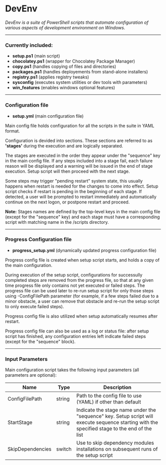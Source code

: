 # DevEnv

*DevEnv is a suite of PowerShell scripts that automate configuration of various aspects of development environment on Windows.*

---
### Currently included:
- **setup.ps1** (main script)
- **chocolatey.ps1** (wrapper for Chocolatey Package Manager)
- **copy.ps1** (handles copying of files and directories)
- **packages.ps1** (handles deployements from stand-alone installers)
- **registry.ps1** (applies registry tweaks)
- **sysconfig** (executes system utilities or dev tools with parameters)
- **win_features** (enables windows optional features)

---
### Configuration file
- **setup.yml** (main configuration file)

Main config file holds configuration for all the scripts in the suite in YAML format.

Configuration is devided into sections. These sections are referred to as **'stages'** during the execution and are logically separated.

The stages are executed in the order they appear under the "sequence" key in the main config file. If any steps included into a stage fail, each failure reason will be displayed and a warning will be issued in the end of stage execution. Setup script will then proceed with the next stage.

Some steps may trigger "pending restart" system state, this usually happens when restart is needed for the changes to come into effect. Setup script checks if restart is pending in the beginning of each stage. If detected, a user will be prompted to restart immediately and automatically continue on the next logon, or postpone restart and proceed.

**Note:** Stages names are defined by the top-level keys in the main config file (except for the "sequence" key) and each stage must have a corresponding script with matching name in the /scripts directory.

---
### Progress Configuration file
- **progress_setup.yml** (dynamically updated progress configuration file)

Progress config file is created when setup script starts, and holds a copy of the main configuration.

During execution of the setup script, configurations for successully completed steps are removed from the progress file, so that at any given time progress file only contains not yet executed or failed steps. The progress file can be used later to re-run setup script for only those steps using -ConfigFilePath parameter (for example, if a few steps failed due to a minor obstacle, a user can remove that obstacle and re-run the setup script to only execute failed steps).

Progress config file is also utilized when setup automatically resumes after restart.

Progress config file can also be used as a log or status file: after setup script has finished, any configuration entries left indicate failed steps (except for the "sequence" block).

---
### Input Parameters
Main configuration script takes the following input parameters (all parameters are optional):

| Name | Type | Description |
| ------ | ------ | ------ |
| ConfigFilePath | string | Path to the config file to use (YAML) if other than default |
| StartStage | string | Indicate the stage name under the "sequence" key. Setup script will execute sequence starting with the specified stage to the end of the list |
| SkipDependencies | switch | Use to skip dependency modules installations on subsequent runs of the setup script |

